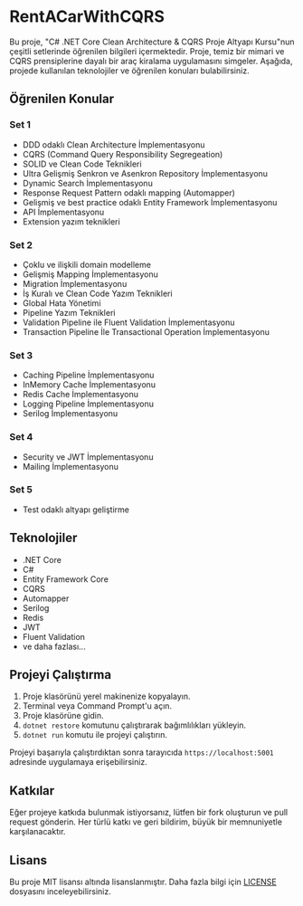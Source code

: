 # RentACarWithCQRS

Bu proje, "C# .NET Core Clean Architecture & CQRS Proje Altyapı Kursu"nun çeşitli setlerinde öğrenilen bilgileri içermektedir. Proje, temiz bir mimari ve CQRS prensiplerine dayalı bir araç kiralama uygulamasını simgeler. Aşağıda, projede kullanılan teknolojiler ve öğrenilen konuları bulabilirsiniz.

## Öğrenilen Konular

### Set 1

- DDD odaklı Clean Architecture İmplementasyonu
- CQRS (Command Query Responsibility Segregeation)
- SOLID ve Clean Code Teknikleri
- Ultra Gelişmiş Senkron ve Asenkron Repository İmplementasyonu
- Dynamic Search İmplementasyonu
- Response Request Pattern odaklı mapping (Automapper)
- Gelişmiş ve best practice odaklı Entity Framework İmplementasyonu
- API İmplementasyonu
- Extension yazım teknikleri

### Set 2

- Çoklu ve ilişkili domain modelleme
- Gelişmiş Mapping İmplementasyonu
- Migration İmplementasyonu
- İş Kuralı ve Clean Code Yazım Teknikleri
- Global Hata Yönetimi
- Pipeline Yazım Teknikleri
- Validation Pipeline ile Fluent Validation İmplementasyonu
- Transaction Pipeline İle Transactional Operation İmplementasyonu

### Set 3

- Caching Pipeline İmplementasyonu
- InMemory Cache İmplementasyonu
- Redis Cache İmplementasyonu
- Logging Pipeline İmplementasyonu
- Serilog İmplementasyonu

### Set 4

- Security ve JWT İmplementasyonu
- Mailing İmplementasyonu

### Set 5

- Test odaklı altyapı geliştirme

## Teknolojiler

- .NET Core
- C#
- Entity Framework Core
- CQRS
- Automapper
- Serilog
- Redis
- JWT
- Fluent Validation
- ve daha fazlası...

## Projeyi Çalıştırma

1. Proje klasörünü yerel makinenize kopyalayın.
2. Terminal veya Command Prompt'u açın.
3. Proje klasörüne gidin.
4. `dotnet restore` komutunu çalıştırarak bağımlılıkları yükleyin.
5. `dotnet run` komutu ile projeyi çalıştırın.

Projeyi başarıyla çalıştırdıktan sonra tarayıcıda `https://localhost:5001` adresinde uygulamaya erişebilirsiniz.

## Katkılar

Eğer projeye katkıda bulunmak istiyorsanız, lütfen bir fork oluşturun ve pull request gönderin. Her türlü katkı ve geri bildirim, büyük bir memnuniyetle karşılanacaktır.

## Lisans

Bu proje MIT lisansı altında lisanslanmıştır. Daha fazla bilgi için [LICENSE](LICENSE) dosyasını inceleyebilirsiniz.
